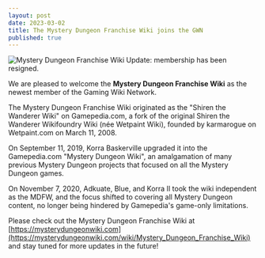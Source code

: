 ```yaml
---
layout: post
date: 2023-03-02
title: The Mystery Dungeon Franchise Wiki joins the GWN
published: true
---
```

![Mystery Dungeon Franchise Wiki]({{site.baseurl}}/images/mysterydungeon.png)
Update: membership has been resigned.

We are pleased to welcome the **Mystery Dungeon Franchise Wiki** as the newest member of the Gaming Wiki Network.

The Mystery Dungeon Franchise Wiki originated as the "Shiren the Wanderer Wiki" on Gamepedia.com, a fork of the original Shiren the Wanderer Wikifoundry Wiki (née Wetpaint Wiki), founded by karmarogue on Wetpaint.com on March 11, 2008. 

On September 11, 2019, Korra Baskerville upgraded it into the Gamepedia.com "Mystery Dungeon Wiki", an amalgamation of many previous Mystery Dungeon projects that focused on all the Mystery Dungeon games. 

On November 7, 2020, Adkuate, Blue, and Korra II took the wiki independent as the MDFW, and the focus shifted to covering all Mystery Dungeon content, no longer being hindered by Gamepedia's game-only limitations.

Please check out the Mystery Dungeon Franchise Wiki at [https://mysterydungeonwiki.com](https://mysterydungeonwiki.com/wiki/Mystery_Dungeon_Franchise_Wiki) and stay tuned for more updates in the future!

